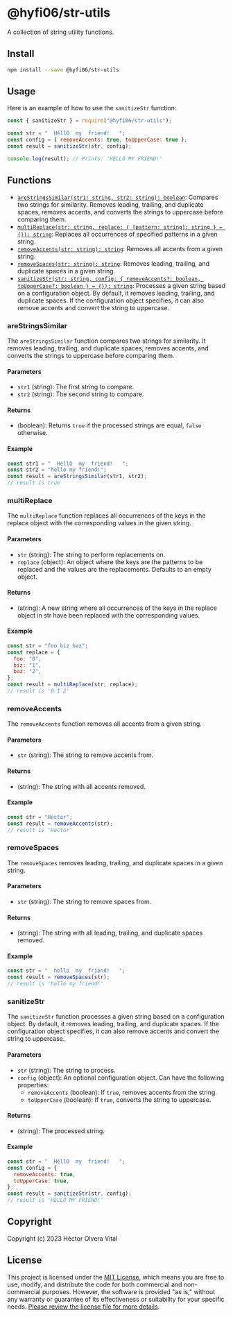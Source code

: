 # @hyfi06/str-utils

A collection of string utility functions.

## Install

```bash
npm install --save @hyfi06/str-utils
```

## Usage

Here is an example of how to use the `sanitizeStr` function:

```javascript
const { sanitizeStr } = require("@hyfi06/str-utils");

const str = "  HéllO  my  friend!   ";
const config = { removeAccents: true, toUpperCase: true };
const result = sanitizeStr(str, config);

console.log(result); // Prints: 'HELLO MY FRIEND!'
```

## Functions

- [`areStringsSimilar(str1: string, str2: string): boolean`](#areStringsSimilar): Compares two strings for similarity. Removes leading, trailing, and duplicate spaces, removes accents, and converts the strings to uppercase before comparing them.
- [`multiReplace(str: string, replace: { [pattern: string]: string } = {}): string`](#multireplace): Replaces all occurrences of specified patterns in a given string.
- [`removeAccents(str: string): string`](#removeaccents): Removes all accents from a given string.
- [`removeSpaces(str: string): string`](#removespaces): Removes leading, trailing, and duplicate spaces in a given string.
- [`sanitizeStr(str: string, config: { removeAccents?: boolean, toUpperCase?: boolean } = {}): string`](#sanitizeStr): Processes a given string based on a configuration object. By default, it removes leading, trailing, and duplicate spaces. If the configuration object specifies, it can also remove accents and convert the string to uppercase.

### areStringsSimilar

The `areStringsSimilar` function compares two strings for similarity. It removes leading, trailing, and duplicate spaces, removes accents, and converts the strings to uppercase before comparing them.

#### Parameters

- `str1` (string): The first string to compare.
- `str2` (string): The second string to compare.

#### Returns

- (boolean): Returns `true` if the processed strings are equal, `false` otherwise.

#### Example

```javascript
const str1 = "  HéllO  my  friend!   ";
const str2 = "hello my friend!";
const result = areStringsSimilar(str1, str2);
// result is true
```

### multiReplace

The `multiReplace` function replaces all occurrences of the keys in the replace object with the corresponding values in the given string.

#### Parameters

- `str` (string): The string to perform replacements on.
- `replace` (object): An object where the keys are the patterns to be replaced and the values are the replacements. Defaults to an empty object.

#### Returns

- (string): A new string where all occurrences of the keys in the replace object in str have been replaced with the corresponding values.

#### Example

```javascript
const str = "foo biz baz";
const replace = {
  foo: "0",
  biz: "1",
  baz: "2",
};
const result = multiReplace(str, replace);
// result is '0 1 2'
```

### removeAccents

The `removeAccents` function removes all accents from a given string.

#### Parameters

- `str` (string): The string to remove accents from.

#### Returns

- (string): The string with all accents removed.

#### Example

```javascript
const str = "Héctor";
const result = removeAccents(str);
// result is 'Hector'
```

### removeSpaces

The `removeSpaces` removes leading, trailing, and duplicate spaces in a given string.

#### Parameters

- `str` (string): The string to remove spaces from.

#### Returns

- (string): The string with all leading, trailing, and duplicate spaces removed.

#### Example

```javascript
const str = "  hello  my  friend!   ";
const result = removeSpaces(str);
// result is 'hello my friend!'
```

### sanitizeStr

The `sanitizeStr` function processes a given string based on a configuration object. By default, it removes leading, trailing, and duplicate spaces. If the configuration object specifies, it can also remove accents and convert the string to uppercase.

#### Parameters

- `str` (string): The string to process.
- `config` (object): An optional configuration object. Can have the following properties:
  - `removeAccents` (boolean): If `true`, removes accents from the string.
  - `toUpperCase` (boolean): If `true`, converts the string to uppercase.

#### Returns

- (string): The processed string.

#### Example

```javascript
const str = "  HéllO  my  friend!   ";
const config = {
  removeAccents: true,
  toUpperCase: true,
};
const result = sanitizeStr(str, config);
// result is 'HELLO MY FRIEND!'
```

## Copyright

Copyright (c) 2023 Héctor Olvera Vital

## License

This project is licensed under the [MIT License](LICENSE), which means you are free to use, modify, and distribute the code for both commercial and non-commercial purposes. However, the software is provided "as is," without any warranty or guarantee of its effectiveness or suitability for your specific needs. [Please review the license file for more details](LICENSE).
